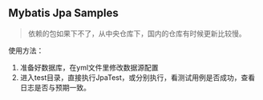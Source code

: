 ## Mybatis Jpa Samples

> 依赖的包如果下不了，从中央仓库下，国内的仓库有时候更新比较慢。

使用方法：
1. 准备好数据库，在yml文件里修改数据源配置
2. 进入test目录，直接执行JpaTest，或分别执行，看测试用例是否成功，查看日志是否与预期一致。

